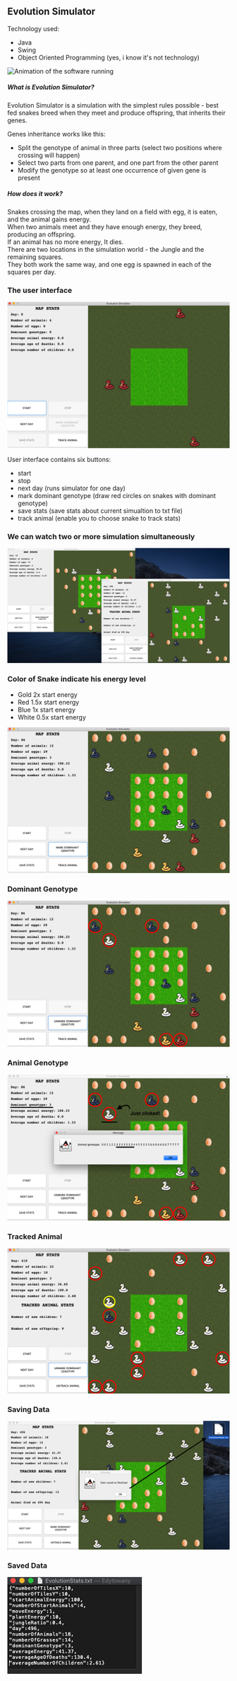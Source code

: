 Evolution Simulator
---

Technology used:
- Java 
- Swing
- Object Oriented Programming (yes, i know it's not technology)

![Animation of the software running](readmeFiles/GIF.gif)

##### What is Evolution Simulator?
Evolution Simulator is a simulation with the simplest rules possible - best fed snakes breed when they meet and 
produce offspring, that inherits their genes.

Genes inheritance works like this:  
 - Split the genotype of animal in three parts (select two positions where crossing will happen)
 - Select two parts from one parent,   and one part from the other parent
 - Modify the genotype so at least one occurrence of given gene is present

##### How does it work?
Snakes crossing the map, when they land on a field with egg, it is eaten,
and the animal gains energy.  
When two animals meet and they have enough energy, they
breed, producing an offspring.   
If an animal has no more energy, It dies.  
There are two locations in the simulation world - the Jungle and the remaining squares.   
They both work the same way, and one egg is spawned in each 
of the squares per day. 

### The user interface  
![Screenshot of the main UI](readmeFiles/start.png)   

User interface contains six buttons:
- start
- stop
- next day (runs simulator for one day)
- mark dominant genotype (draw red circles on snakes with dominant genotype)
- save stats (save stats about current simualtion to txt file)
- track animal (enable you to choose snake to track stats)

### We can watch two or more simulation simultaneously
![Two Maps](readmeFiles/twoMaps.png)  

### Color of Snake indicate his energy level
- Gold  2x   start energy
- Red   1.5x start energy
- Blue  1x   start energy
- White 0.5x start energy

![All Snakes](readmeFiles/allSnakes.png)  

### Dominant Genotype

![Dominant Genotype](readmeFiles/dominantGenotype.png)

### Animal Genotype

![Animal Genotype](readmeFiles/animalGenotype.png)

### Tracked Animal

![Tracked Animal](readmeFiles/trackedAnimal.png)

### Saving Data

![Saving Data](readmeFiles/savingData.png)

### Saved Data
![Saved Data](readmeFiles/statsJSONfile.png)


